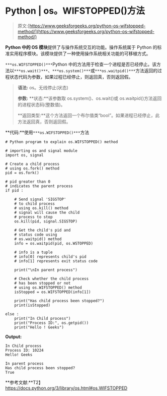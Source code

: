 # Python | os。WIFSTOPPED()方法

> 原文:[https://www.geeksforgeeks.org/python-os-wifstopped-method/](https://www.geeksforgeeks.org/python-os-wifstopped-method/)

**Python 中的 OS 模块**提供了与操作系统交互的功能。操作系统属于 Python 的标准实用程序模块。该模块提供了一种使用操作系统相关功能的可移植方式。

`***os.WIFSTOPPED()***`Python 中的方法用于检查一个进程是否已经停止。该方法以`***os.wait()***`、`***os.system()***`或`***os.waitpid()***`方法返回的过程状态代码为参数，如果过程已经停止，则返回真，否则返回假。

> **语法:** os。无线停止(状态)
> 
> **参数:**
> **状态:**该参数取 os.system()、os.wait()或 os.waitpid()方法返回的进程状态码(整数值)。
> 
> **返回类型:**这个方法返回一个布尔值类“bool”。如果进程已经停止，此方法返回真，否则返回假。

**代码:**使用`***os.WIFSTOPPED()***`方法

```
# Python program to explain os.WIFSTOPPED() method 

# importing os and signal module  
import os, signal

# Create a child process
# using os.fork() method 
pid = os.fork()

# pid greater than 0
# indicates the parent process 
if pid :

    # Send signal 'SIGSTOP'
    # to child process
    # using os.kill() method
    # signal will cause the child
    # process to stop
    os.kill(pid, signal.SIGSTOP)

    # Get the child's pid and 
    # status code using
    # os.waitpid() method
    info = os.waitpid(pid, os.WSTOPPED)

    # info is a tuple
    # info[0] represents child's pid
    # info[1] represents exit status code

    print("\nIn parent process")

    # Check whether the child process
    # has been stopped or not    
    # using os.WIFSTOPPED() method
    isStopped = os.WIFSTOPPED(info[1]) 

    print("Has child process been stopped?")
    print(isStopped)

else :
    print("In Child process")
    print("Process ID:", os.getpid())
    print("Hello ! Geeks")

```

**Output:**

```
In Child process
Process ID: 10224
Hello! Geeks

In parent process
Has child process been stopped?
True

```

**参考文献:**T2】https://docs.python.org/3/library/os.html#os.WIFSTOPPED